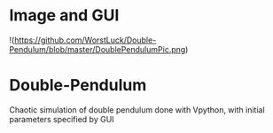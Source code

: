 # Image and GUI
!(https://github.com/WorstLuck/Double-Pendulum/blob/master/DoublePendulumPic.png)

# Double-Pendulum
Chaotic simulation of double pendulum done with Vpython, with initial parameters specified by GUI
